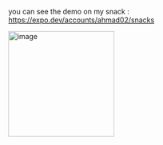 you can see the demo on my snack  : https://expo.dev/accounts/ahmad02/snacks


<img width="212" alt="image" src="https://user-images.githubusercontent.com/98068506/200019624-bcfc2292-e94c-4f9e-bb64-cd35e42615e8.png">
